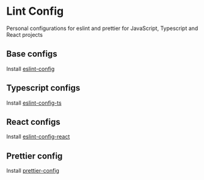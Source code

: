 # Lint Config

Personal configurations for eslint and prettier for JavaScript, Typescript and React projects

## Base configs

Install [eslint-config](https://github.com/SiTaggart/lint-config/tree/master/packages/eslint-config)

## Typescript configs

Install [eslint-config-ts](https://github.com/SiTaggart/lint-config/tree/master/packages/eslint-config-ts)

## React configs

Install [eslint-config-react](https://github.com/SiTaggart/lint-config/tree/master/packages/eslint-config-react)

## Prettier config

Install [prettier-config](https://github.com/SiTaggart/lint-config/tree/master/packages/prettier-config)
